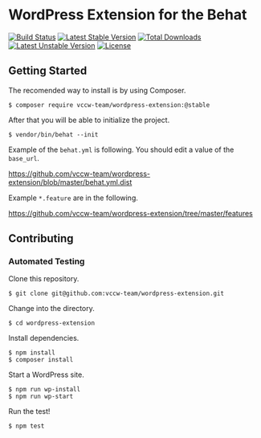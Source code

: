 # WordPress Extension for the Behat

[![Build Status](https://travis-ci.org/vccw-team/wordpress-extension.svg?branch=master)](https://travis-ci.org/vccw-team/wordpress-extension)
[![Latest Stable Version](https://poser.pugx.org/vccw-team/wordpress-extension/v/stable)](https://packagist.org/packages/vccw-team/wordpress-extension)
[![Total Downloads](https://poser.pugx.org/vccw-team/wordpress-extension/downloads)](https://packagist.org/packages/vccw-team/wordpress-extension)
[![Latest Unstable Version](https://poser.pugx.org/vccw-team/wordpress-extension/v/unstable)](https://packagist.org/packages/vccw-team/wordpress-extension)
[![License](https://poser.pugx.org/vccw-team/wordpress-extension/license)](https://packagist.org/packages/vccw-team/wordpress-extension)

## Getting Started

The recomended way to install is by using Composer.

```
$ composer require vccw-team/wordpress-extension:@stable
```

After that you will be able to initialize the project.

```
$ vendor/bin/behat --init
```

Example of the `behat.yml` is following. You should edit a value of the `base_url`.

https://github.com/vccw-team/wordpress-extension/blob/master/behat.yml.dist

Example `*.feature` are in the following.

https://github.com/vccw-team/wordpress-extension/tree/master/features

## Contributing

### Automated Testing

Clone this repository.

```
$ git clone git@github.com:vccw-team/wordpress-extension.git
```

Change into the directory.

```
$ cd wordpress-extension
```

Install dependencies.

```
$ npm install
$ composer install
```

Start a WordPress site.

```
$ npm run wp-install
$ npm run wp-start
```

Run the test!

```
$ npm test
```
